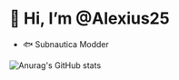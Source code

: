# 👋 Hi, I’m @Alexius25

- 🐟 Subnautica Modder


![Anurag's GitHub stats](https://github-readme-stats.vercel.app/api?username=Alexius25&show_icons=true&theme=radical)
<!---
Alexius25/Alexius25 is a ✨ special ✨ repository because its `README.md` (this file) appears on your GitHub profile.
You can click the Preview link to take a look at your changes.
--->
